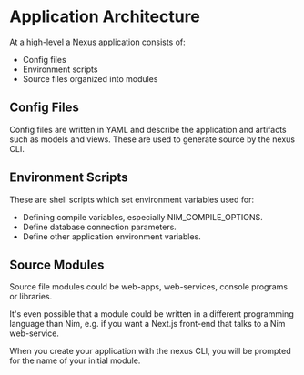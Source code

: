 # Application Architecture

At a high-level a Nexus application consists of:
- Config files
- Environment scripts
- Source files organized into modules


## Config Files

Config files are written in YAML and describe the application and artifacts
such as models and views. These are used to generate source by the nexus CLI.


## Environment Scripts

These are shell scripts which set environment variables used for:
- Defining compile variables, especially NIM_COMPILE_OPTIONS.
- Define database connection parameters.
- Define other application environment variables.


## Source Modules

Source file modules could be web-apps, web-services, console programs or
libraries.

It's even possible that a module could be written in a different programming
language than Nim, e.g. if you want a Next.js front-end that talks to a Nim
web-service.

When you create your application with the nexus CLI, you will be prompted for
the name of your initial module.

